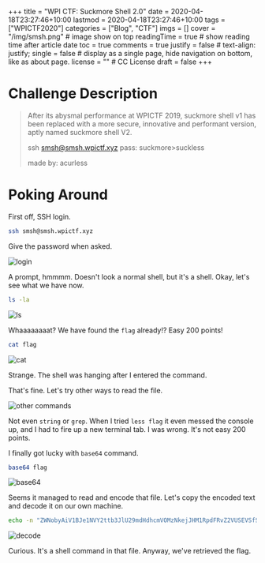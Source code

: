 +++
title = "WPI CTF: Suckmore Shell 2.0"
date = 2020-04-18T23:27:46+10:00
lastmod = 2020-04-18T23:27:46+10:00
tags = ["WPICTF2020"]
categories = ["Blog", "CTF"]
imgs = []
cover = "/img/smsh.png"  # image show on top
readingTime = true  # show reading time after article date
toc = true
comments = true
justify = false  # text-align: justify;
single = false  # display as a single page, hide navigation on bottom, like as about page.
license = ""  # CC License
draft = false
+++

# Challenge Description

> After its abysmal performance at WPICTF 2019, suckmore shell v1 has been replaced with a more secure, innovative and performant version, aptly named suckmore shell V2.
>
> ssh smsh@smsh.wpictf.xyz pass: suckmore>suckless
>
> made by: acurless

# Poking Around

First off, SSH login. 

```bash
ssh smsh@smsh.wpictf.xyz
```

Give the password when asked.

![login](/img/smsh-login.png)

A prompt, hmmmm. Doesn't look a normal shell, but it's a shell. Okay, let's see what we have now.

```bash
ls -la
```

![ls](/img/smsh-ls.png)

Whaaaaaaaat? We have found the `flag` already!? Easy 200 points!

```bash
cat flag
```

![cat](/img/smsh-cat.png)

Strange. The shell was hanging after I entered the command.

That's fine. Let's try other ways to read the file.

![other commands](/img/smsh-other-cmd.png)

Not even `string` or `grep`. When I tried `less flag` it even messed the console up, and I had to fire up a new terminal tab. I was wrong. It's not easy 200 points.

I finally got lucky with `base64` command.

```bash
base64 flag
```

![base64](/img/smsh-base64.png)

Seems it managed to read and encode that file. Let's copy the encoded text and decode it on our own machine.

```bash
echo -n "ZWNobyAiV1BJe1NVY2ttb3JlU29mdHdhcmVOMzNkejJHM1RpdFRvZ2VUSEVSfSIK" | base64 -d
```


![decode](/img/smsh-decode.png)

Curious. It's a shell command in that file. Anyway, we've retrieved the flag.